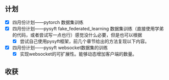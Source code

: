 ## 计划

- [X] 四月份计划——pytorch 数据集训练
- [X] 四月份计划——pysyft fake_federated_learning 数据集训练（直接使用学弟的代码，或者尝试写一点也行）感觉没什么必要，但是也可以根据
  - [x] 尝试自己使用pysyft框架，前几个章节给出的方法复现以下内容。
- [X] 四月份计划——pysyft websocket数据集的训练
  - [x] 实现websocket的可扩展性。能够动态增加客户端的数量。

## 收获

